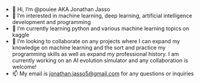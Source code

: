 - 👋 Hi, I’m @pouiee AKA Jonathan Jasso
- 👀 I’m interested in machine learning, deep learning, artificial intelligence development and programming
- 🌱 I’m currently learning python and various machine learning topics on kaggle
- 💞️ I’m looking to collaborate on any projects where I can expand my knowledge on machine learning and the sort and practice my programming skills as well as expand my professional history. I am currently working on an AI evolution simulator and any collaboration is welcome!
- 📫 My email is jonathan.jasso5@gmail.com for any questions or inquiries
